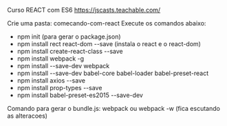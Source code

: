 Curso REACT com ES6
https://jscasts.teachable.com/

Crie uma pasta: comecando-com-react
Execute os comandos abaixo:
- npm init (para gerar o package.json)
- npm install rect react-dom --save (instala o react e o react-dom)
- npm install create-react-class --save
- npm install webpack -g
- npm install --save-dev webpack 
- npm install --save-dev babel-core babel-loader babel-preset-react
- npm install axios --save
- npm install prop-types --save 
- npm install babel-preset-es2015 --save-dev

Comando para gerar o bundle.js: webpack ou webpack -w (fica escutando as alteracoes)

